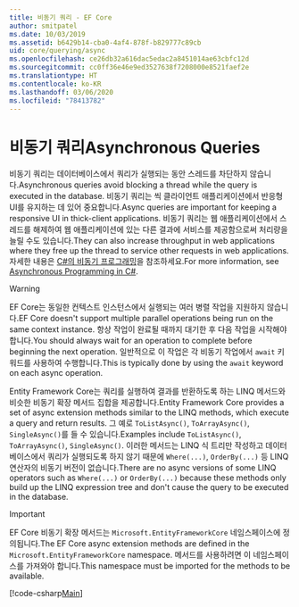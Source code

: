 ```yaml
---
title: 비동기 쿼리 - EF Core
author: smitpatel
ms.date: 10/03/2019
ms.assetid: b6429b14-cba0-4af4-878f-b829777c89cb
uid: core/querying/async
ms.openlocfilehash: ce26db32a616dac5edac2a8451014ae63cbfc12d
ms.sourcegitcommit: cc0ff36e46e9ed3527638f7208000e8521faef2e
ms.translationtype: HT
ms.contentlocale: ko-KR
ms.lasthandoff: 03/06/2020
ms.locfileid: "78413782"
---
```

# <a name="asynchronous-queries"></a><span data-ttu-id="80b11-102">비동기 쿼리</span><span class="sxs-lookup"><span data-stu-id="80b11-102">Asynchronous Queries</span></span>

<span data-ttu-id="80b11-103">비동기 쿼리는 데이터베이스에서 쿼리가 실행되는 동안 스레드를 차단하지 않습니다.</span><span class="sxs-lookup"><span data-stu-id="80b11-103">Asynchronous queries avoid blocking a thread while the query is executed in the database.</span></span> <span data-ttu-id="80b11-104">비동기 쿼리는 씩 클라이언트 애플리케이션에서 반응형 UI를 유지하는 데 있어 중요합니다.</span><span class="sxs-lookup"><span data-stu-id="80b11-104">Async queries are important for keeping a responsive UI in thick-client applications.</span></span> <span data-ttu-id="80b11-105">비동기 쿼리는 웹 애플리케이션에서 스레드를 해제하여 웹 애플리케이션에 있는 다른 결과에 서비스를 제공함으로써 처리량을 늘릴 수도 있습니다.</span><span class="sxs-lookup"><span data-stu-id="80b11-105">They can also increase throughput in web applications where they free up the thread to service other requests in web applications.</span></span> <span data-ttu-id="80b11-106">자세한 내용은 [C#의 비동기 프로그래밍](/dotnet/csharp/async)을 참조하세요.</span><span class="sxs-lookup"><span data-stu-id="80b11-106">For more information, see [Asynchronous Programming in C#](/dotnet/csharp/async).</span></span>

> [!WARNING]  
> <span data-ttu-id="80b11-107">EF Core는 동일한 컨텍스트 인스턴스에서 실행되는 여러 병렬 작업을 지원하지 않습니다.</span><span class="sxs-lookup"><span data-stu-id="80b11-107">EF Core doesn't support multiple parallel operations being run on the same context instance.</span></span> <span data-ttu-id="80b11-108">항상 작업이 완료될 때까지 대기한 후 다음 작업을 시작해야 합니다.</span><span class="sxs-lookup"><span data-stu-id="80b11-108">You should always wait for an operation to complete before beginning the next operation.</span></span> <span data-ttu-id="80b11-109">일반적으로 이 작업은 각 비동기 작업에서 `await` 키워드를 사용하여 수행합니다.</span><span class="sxs-lookup"><span data-stu-id="80b11-109">This is typically done by using the `await` keyword on each async operation.</span></span>

<span data-ttu-id="80b11-110">Entity Framework Core는 쿼리를 실행하여 결과를 반환하도록 하는 LINQ 메서드와 비슷한 비동기 확장 메서드 집합을 제공합니다.</span><span class="sxs-lookup"><span data-stu-id="80b11-110">Entity Framework Core provides a set of async extension methods similar to the LINQ methods, which execute a query and return results.</span></span> <span data-ttu-id="80b11-111">그 예로 `ToListAsync()`, `ToArrayAsync()`, `SingleAsync()`를 들 수 있습니다.</span><span class="sxs-lookup"><span data-stu-id="80b11-111">Examples include `ToListAsync()`, `ToArrayAsync()`, `SingleAsync()`.</span></span> <span data-ttu-id="80b11-112">이러한 메서드는 LINQ 식 트리만 작성하고 데이터베이스에서 쿼리가 실행되도록 하지 않기 때문에 `Where(...)`, `OrderBy(...)` 등 LINQ 연산자의 비동기 버전이 없습니다.</span><span class="sxs-lookup"><span data-stu-id="80b11-112">There are no async versions of some LINQ operators such as `Where(...)` or `OrderBy(...)` because these methods only build up the LINQ expression tree and don't cause the query to be executed in the database.</span></span>

> [!IMPORTANT]  
> <span data-ttu-id="80b11-113">EF Core 비동기 확장 메서드는 `Microsoft.EntityFrameworkCore` 네임스페이스에 정의됩니다.</span><span class="sxs-lookup"><span data-stu-id="80b11-113">The EF Core async extension methods are defined in the `Microsoft.EntityFrameworkCore` namespace.</span></span> <span data-ttu-id="80b11-114">메서드를 사용하려면 이 네임스페이스를 가져와야 합니다.</span><span class="sxs-lookup"><span data-stu-id="80b11-114">This namespace must be imported for the methods to be available.</span></span>

[!code-csharp[Main](../../../samples/core/Querying/Async/Sample.cs#ToListAsync)]
